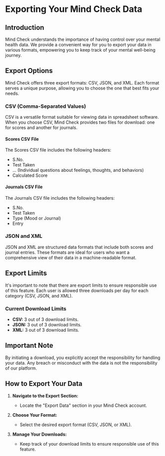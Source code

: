 # Exporting Your Mind Check Data

## Introduction

Mind Check understands the importance of having control over your mental health data. We provide a convenient way for you to export your data in various formats, empowering you to keep track of your mental well-being journey.

## Export Options

Mind Check offers three export formats: CSV, JSON, and XML. Each format serves a unique purpose, allowing you to choose the one that best fits your needs.

### CSV (Comma-Separated Values)

CSV is a versatile format suitable for viewing data in spreadsheet software. When you choose CSV, Mind Check provides two files for download: one for scores and another for journals.

#### Scores CSV File

The Scores CSV file includes the following headers:

- S.No.
- Test Taken
- ... (Individual questions about feelings, thoughts, and behaviors)
- Calculated Score

#### Journals CSV File

The Journals CSV file includes the following headers:

- S.No.
- Test Taken
- Type (Mood or Journal)
- Entry

### JSON and XML

JSON and XML are structured data formats that include both scores and journal entries. These formats are ideal for users who want a comprehensive view of their data in a machine-readable format.

## Export Limits

It's important to note that there are export limits to ensure responsible use of this feature. Each user is allowed three downloads per day for each category (CSV, JSON, and XML).

### Current Download Limits

- **CSV:** 3 out of 3 download limits.
- **JSON:** 3 out of 3 download limits.
- **XML:** 3 out of 3 download limits.

## Important Note

By initiating a download, you explicitly accept the responsibility for handling your data. Any breach or misconduct with the data is not the responsibility of our platform.

## How to Export Your Data

1. **Navigate to the Export Section:**
   - Locate the "Export Data" section in your Mind Check account.

2. **Choose Your Format:**
   - Select the desired export format (CSV, JSON, or XML).

3. **Manage Your Downloads:**
   - Keep track of your download limits to ensure responsible use of this feature.
